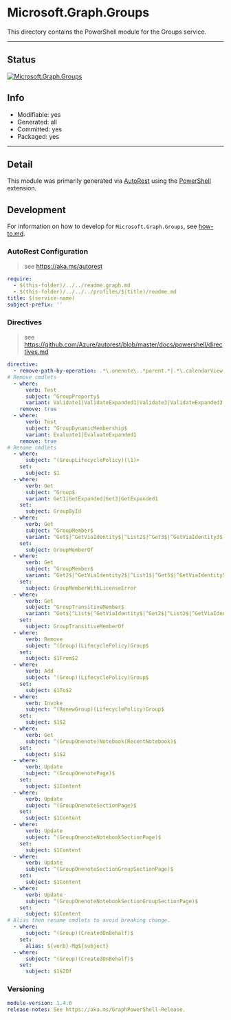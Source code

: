 <!-- region Generated -->
# Microsoft.Graph.Groups
This directory contains the PowerShell module for the Groups service.

---
## Status
[![Microsoft.Graph.Groups](https://img.shields.io/powershellgallery/v/Microsoft.Graph.Groups.svg?style=flat-square&label=Microsoft.Graph.Groups "Microsoft.Graph.Groups")](https://www.powershellgallery.com/packages/Microsoft.Graph.Groups/)

## Info
- Modifiable: yes
- Generated: all
- Committed: yes
- Packaged: yes

---
## Detail
This module was primarily generated via [AutoRest](https://github.com/Azure/autorest) using the [PowerShell](https://github.com/Azure/autorest.powershell) extension.

## Development
For information on how to develop for `Microsoft.Graph.Groups`, see [how-to.md](how-to.md).
<!-- endregion -->

### AutoRest Configuration

> see https://aka.ms/autorest

``` yaml
require:
  - $(this-folder)/../../readme.graph.md
  - $(this-folder)/../../../profiles/$(title)/readme.md
title: $(service-name)
subject-prefix: ''
```

### Directives

> see https://github.com/Azure/autorest/blob/master/docs/powershell/directives.md

``` yaml
directive:
  - remove-path-by-operation: .*\.onenote\..*parent.*|.*\.calendarView.*|.*\.notebooks\.section.*|.*\.sectionGroups\.section.*|.*\.sections\.pages.*|.*\.calendar\.events\..*$|.*\.events\..*$
# Remove cmdlets
  - where:
      verb: Test
      subject: ^GroupProperty$
      variant: Validate1|ValidateExpanded1|Validate3|ValidateExpanded3
    remove: true
  - where:
      verb: Test
      subject: ^GroupDynamicMembership$
      variant: Evaluate1|EvaluateExpanded1
    remove: true
# Rename cmdlets
  - where:
      subject: ^(GroupLifecyclePolicy)(\1)+
    set:
      subject: $1
  - where:
      verb: Get
      subject: ^Group$
      variant: Get1|GetExpanded|Get3|GetExpanded1
    set:
      subject: GroupById
  - where:
      verb: Get
      subject: ^GroupMember$
      variant: ^Get$|^GetViaIdentity$|^List2$|^Get3$|^GetViaIdentity3$|^List5$
    set:
      subject: GroupMemberOf
  - where:
      verb: Get
      subject: ^GroupMember$
      variant: ^Get2$|^GetViaIdentity2$|^List1$|^Get5$|^GetViaIdentity5$|^List4$
    set:
      subject: GroupMemberWithLicenseError
  - where:
      verb: Get
      subject: ^GroupTransitiveMember$
      variant: ^Get$|^List$|^GetViaIdentity$|^Get2$|^List2$|^GetViaIdentity2$
    set:
      subject: GroupTransitiveMemberOf
  - where:
      verb: Remove
      subject: ^(Group)(LifecyclePolicy)Group$
    set:
      subject: $1From$2
  - where:
      verb: Add
      subject: ^(Group)(LifecyclePolicy)Group$
    set:
      subject: $1To$2
  - where:
      verb: Invoke
      subject: ^(RenewGroup)(LifecyclePolicy)Group$
    set:
      subject: $1$2
  - where:
      verb: Get
      subject: ^(GroupOnenote)Notebook(RecentNotebook)$
    set:
      subject: $1$2
  - where:
      verb: Update
      subject: ^(GroupOnenotePage)$
    set:
      subject: $1Content
  - where:
      verb: Update
      subject: ^(GroupOnenoteSectionPage)$
    set:
      subject: $1Content
  - where:
      verb: Update
      subject: ^(GroupOnenoteNotebookSectionPage)$
    set:
      subject: $1Content
  - where:
      verb: Update
      subject: ^(GroupOnenoteSectionGroupSectionPage)$
    set:
      subject: $1Content
  - where:
      verb: Update
      subject: ^(GroupOnenoteNotebookSectionGroupSectionPage)$
    set:
      subject: $1Content
# Alias then rename cmdlets to avoid breaking change.
  - where:
      subject: ^(Group)(CreatedOnBehalf)$
    set:
      alias: ${verb}-Mg${subject}
  - where:
      subject: ^(Group)(CreatedOnBehalf)$
    set:
      subject: $1$2Of
```
### Versioning

``` yaml
module-version: 1.4.0
release-notes: See https://aka.ms/GraphPowerShell-Release.
```
